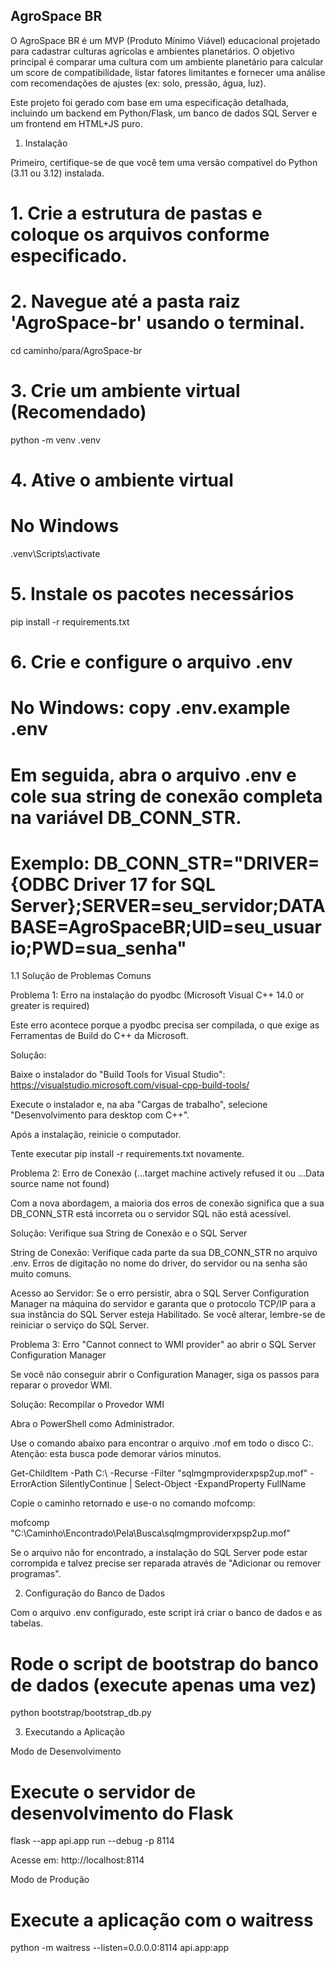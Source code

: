 ## AgroSpace BR

O AgroSpace BR é um MVP (Produto Mínimo Viável) educacional projetado para cadastrar culturas agrícolas e ambientes planetários. O objetivo principal é comparar uma cultura com um ambiente planetário para calcular um score de compatibilidade, listar fatores limitantes e fornecer uma análise com recomendações de ajustes (ex: solo, pressão, água, luz).

Este projeto foi gerado com base em uma especificação detalhada, incluindo um backend em Python/Flask, um banco de dados SQL Server e um frontend em HTML+JS puro.

1. Instalação

Primeiro, certifique-se de que você tem uma versão compatível do Python (3.11 ou 3.12) instalada.

# 1. Crie a estrutura de pastas e coloque os arquivos conforme especificado.
# 2. Navegue até a pasta raiz 'AgroSpace-br' usando o terminal.
cd caminho/para/AgroSpace-br

# 3. Crie um ambiente virtual (Recomendado)
python -m venv .venv

# 4. Ative o ambiente virtual
# No Windows
.venv\Scripts\activate

# 5. Instale os pacotes necessários
pip install -r requirements.txt

# 6. Crie e configure o arquivo .env
# No Windows: copy .env.example .env
# Em seguida, abra o arquivo .env e cole sua string de conexão completa na variável DB_CONN_STR.
# Exemplo: DB_CONN_STR="DRIVER={ODBC Driver 17 for SQL Server};SERVER=seu_servidor;DATABASE=AgroSpaceBR;UID=seu_usuario;PWD=sua_senha"


1.1 Solução de Problemas Comuns

Problema 1: Erro na instalação do pyodbc (Microsoft Visual C++ 14.0 or greater is required)

Este erro acontece porque a pyodbc precisa ser compilada, o que exige as Ferramentas de Build do C++ da Microsoft.

Solução:

Baixe o instalador do "Build Tools for Visual Studio": https://visualstudio.microsoft.com/visual-cpp-build-tools/

Execute o instalador e, na aba "Cargas de trabalho", selecione "Desenvolvimento para desktop com C++".

Após a instalação, reinicie o computador.

Tente executar pip install -r requirements.txt novamente.

Problema 2: Erro de Conexão (...target machine actively refused it ou ...Data source name not found)

Com a nova abordagem, a maioria dos erros de conexão significa que a sua DB_CONN_STR está incorreta ou o servidor SQL não está acessível.

Solução: Verifique sua String de Conexão e o SQL Server

String de Conexão: Verifique cada parte da sua DB_CONN_STR no arquivo .env. Erros de digitação no nome do driver, do servidor ou na senha são muito comuns.

Acesso ao Servidor: Se o erro persistir, abra o SQL Server Configuration Manager na máquina do servidor e garanta que o protocolo TCP/IP para a sua instância do SQL Server esteja Habilitado. Se você alterar, lembre-se de reiniciar o serviço do SQL Server.

Problema 3: Erro "Cannot connect to WMI provider" ao abrir o SQL Server Configuration Manager

Se você não conseguir abrir o Configuration Manager, siga os passos para reparar o provedor WMI.

Solução: Recompilar o Provedor WMI

Abra o PowerShell como Administrador.

Use o comando abaixo para encontrar o arquivo .mof em todo o disco C:\. Atenção: esta busca pode demorar vários minutos.

Get-ChildItem -Path C:\ -Recurse -Filter "sqlmgmproviderxpsp2up.mof" -ErrorAction SilentlyContinue | Select-Object -ExpandProperty FullName


Copie o caminho retornado e use-o no comando mofcomp:

mofcomp "C:\Caminho\Encontrado\Pela\Busca\sqlmgmproviderxpsp2up.mof"


Se o arquivo não for encontrado, a instalação do SQL Server pode estar corrompida e talvez precise ser reparada através de "Adicionar ou remover programas".

2. Configuração do Banco de Dados

Com o arquivo .env configurado, este script irá criar o banco de dados e as tabelas.

# Rode o script de bootstrap do banco de dados (execute apenas uma vez)
python bootstrap/bootstrap_db.py


3. Executando a Aplicação

Modo de Desenvolvimento

# Execute o servidor de desenvolvimento do Flask
flask --app api.app run --debug -p 8114


Acesse em: http://localhost:8114

Modo de Produção

# Execute a aplicação com o waitress
python -m waitress --listen=0.0.0.0:8114 api.app:app

